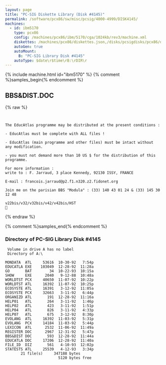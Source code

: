 ```yaml
---
layout: page
title: "PC-SIG Diskette Library (Disk #4145)"
permalink: /software/pcx86/sw/misc/pcsig/4000-4999/DISK4145/
machines:
  - id: ibm5170
    type: pcx86
    config: /machines/pcx86/ibm/5170/cga/1024kb/rev3/machine.xml
    diskettes: /machines/pcx86/diskettes.json,/disks/pcsigdisks/pcx86/diskettes.json
    autoGen: true
    autoMount:
      B: "PC-SIG Library Disk #4145"
    autoType: $date\r$time\rB:\rDIR\r
---
```


{% include machine.html id="ibm5170" %}
{% comment %}samples_begin{% endcomment %}

## BBS&DIST.DOC

{% raw %}
```


The EducAtlas programme may be distributed at the present conditions :

- EducAtlas must be complete with ALL files !

- EducAtlas (main programme and other files) must be intact without
any modification.

- you must not demand more than 10 US $ for the distribution of this programme.

For more information :
write to : F. Jarraud, 3 place Kennedy, 92130 ISSY, FRANCE

E-mail : francois.jarraud@p2.f1.n320.z2.fidonet.org

Join me on the parisian BBS "Modula" : (33) 140 43 01 24 & (33) 145 30 12 48
                                       v22bis/v32/v32bis/v42/v42bis/HST

```
{% endraw %}

{% comment %}samples_end{% endcomment %}

### Directory of PC-SIG Library Disk #4145

     Volume in drive A has no label
     Directory of A:\

    MONDATA  ATL     53616  10-30-92   7:54p
    EDUCATLA EXE    103049  12-28-92  11:28a
    GO       BAT        34  10-22-93  10:15a
    SHOW     EXE      2040   9-12-88  10:48a
    WORLDTST PCX     40650  11-07-92  10:22p
    WORLDTST ATL     16392  11-07-92  10:25p
    ECOSYSTE ATL     16391   3-12-92  11:05a
    ECOSYSTE PCX     32663   3-11-92   6:44p
    ORGANIZD ATL       191  12-28-92  11:16a
    HELP01   ATL       264   3-11-92   1:46p
    HELP02   ATL       423   3-11-92   1:51p
    HELP04   ATL       826   3-11-92   4:33p
    HELP07   ATL       675   3-12-92   8:30p
    EVOLANG  ATL     16392  11-03-92   5:31p
    EVOLANG  PCX     14184  11-03-92   5:44p
    LEXICON  ATL      2532  11-06-92  11:49a
    REGISTER DOC      2967  12-31-92   5:47p
    BBS&DIST DOC       593  12-28-92  11:44a
    EDUCATLA DOC     17206  12-28-92  11:40a
    FILE_ID  DIZ       561   4-10-93  12:02p
    STATESTS ATL     25539   4-12-93   3:34p
           21 file(s)     347188 bytes
                            5120 bytes free
